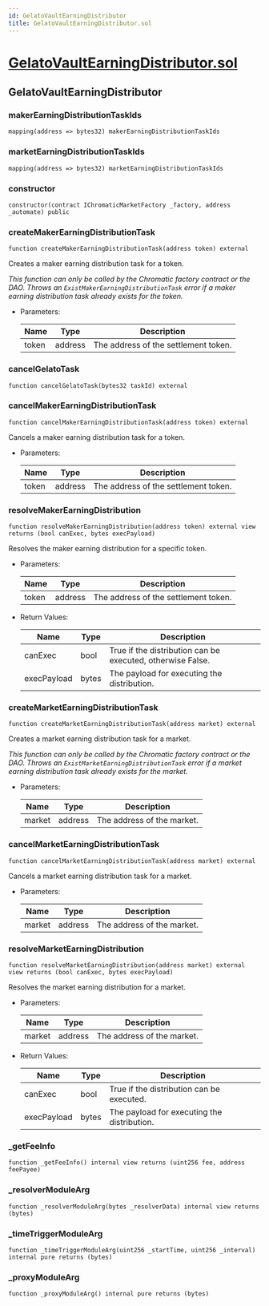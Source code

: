 ```yaml
---
id: GelatoVaultEarningDistributor
title: GelatoVaultEarningDistributor.sol
---
```

# [GelatoVaultEarningDistributor.sol](https://github.com/chromatic-protocol/contracts/tree/main/contracts/core/automation/GelatoVaultEarningDistributor.sol)

## GelatoVaultEarningDistributor

### makerEarningDistributionTaskIds

```solidity
mapping(address => bytes32) makerEarningDistributionTaskIds
```

### marketEarningDistributionTaskIds

```solidity
mapping(address => bytes32) marketEarningDistributionTaskIds
```

### constructor

```solidity
constructor(contract IChromaticMarketFactory _factory, address _automate) public
```

### createMakerEarningDistributionTask

```solidity
function createMakerEarningDistributionTask(address token) external
```

Creates a maker earning distribution task for a token.

_This function can only be called by the Chromatic factory contract or the DAO.
     Throws an `ExistMakerEarningDistributionTask` error if a maker earning distribution task already exists for the token._

- Parameters:

  | Name | Type | Description |
  | ---- | ---- | ----------- |
  | token | address | The address of the settlement token. |

### cancelGelatoTask

```solidity
function cancelGelatoTask(bytes32 taskId) external
```

### cancelMakerEarningDistributionTask

```solidity
function cancelMakerEarningDistributionTask(address token) external
```

Cancels a maker earning distribution task for a token.

- Parameters:

  | Name | Type | Description |
  | ---- | ---- | ----------- |
  | token | address | The address of the settlement token. |

### resolveMakerEarningDistribution

```solidity
function resolveMakerEarningDistribution(address token) external view returns (bool canExec, bytes execPayload)
```

Resolves the maker earning distribution for a specific token.

- Parameters:

  | Name | Type | Description |
  | ---- | ---- | ----------- |
  | token | address | The address of the settlement token. |

- Return Values:

  | Name | Type | Description |
  | ---- | ---- | ----------- |
  | canExec | bool | True if the distribution can be executed, otherwise False. |
  | execPayload | bytes | The payload for executing the distribution. |

### createMarketEarningDistributionTask

```solidity
function createMarketEarningDistributionTask(address market) external
```

Creates a market earning distribution task for a market.

_This function can only be called by the Chromatic factory contract or the DAO.
     Throws an `ExistMarketEarningDistributionTask` error if a market earning distribution task already exists for the market._

- Parameters:

  | Name | Type | Description |
  | ---- | ---- | ----------- |
  | market | address | The address of the market. |

### cancelMarketEarningDistributionTask

```solidity
function cancelMarketEarningDistributionTask(address market) external
```

Cancels a market earning distribution task for a market.

- Parameters:

  | Name | Type | Description |
  | ---- | ---- | ----------- |
  | market | address | The address of the market. |

### resolveMarketEarningDistribution

```solidity
function resolveMarketEarningDistribution(address market) external view returns (bool canExec, bytes execPayload)
```

Resolves the market earning distribution for a market.

- Parameters:

  | Name | Type | Description |
  | ---- | ---- | ----------- |
  | market | address | The address of the market. |

- Return Values:

  | Name | Type | Description |
  | ---- | ---- | ----------- |
  | canExec | bool | True if the distribution can be executed. |
  | execPayload | bytes | The payload for executing the distribution. |

### _getFeeInfo

```solidity
function _getFeeInfo() internal view returns (uint256 fee, address feePayee)
```

### _resolverModuleArg

```solidity
function _resolverModuleArg(bytes _resolverData) internal view returns (bytes)
```

### _timeTriggerModuleArg

```solidity
function _timeTriggerModuleArg(uint256 _startTime, uint256 _interval) internal pure returns (bytes)
```

### _proxyModuleArg

```solidity
function _proxyModuleArg() internal pure returns (bytes)
```

